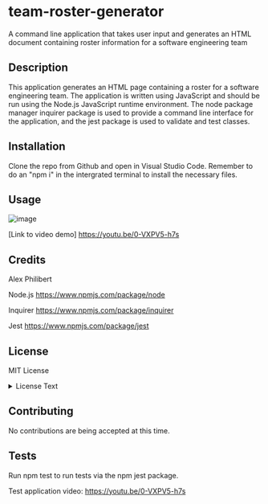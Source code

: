 # team-roster-generator
A command line application that takes user input and generates an HTML document containing roster information for a software engineering team

## Description
This application generates an HTML page containing a roster for a software engineering team.  The application is written using JavaScript and should be run using the Node.js JavaScript runtime environment.  The node package manager inquirer package is used to provide a command line interface for the application, and the jest package is used to validate and test classes.
  
## Installation

Clone the repo from Github and open in Visual Studio Code. Remember to do an "npm i" in the intergrated terminal to install the necessary files. 


## Usage

![image](https://user-images.githubusercontent.com/60405505/123871950-5e49f800-d902-11eb-8a16-6c60facdb94b.png)


[Link to video demo]  https://youtu.be/0-VXPV5-h7s


  
## Credits

Alex Philibert

Node.js https://www.npmjs.com/package/node

Inquirer https://www.npmjs.com/package/inquirer

Jest https://www.npmjs.com/package/jest



## License
MIT License

<details>
  <summary>
    License Text
  </summary> 

```

Copyright (c) 2021  Alex Philibert

Permission is hereby granted, free of charge, to any person obtaining a copy
of this software and associated documentation files (the "Software"), to deal
in the Software without restriction, including without limitation the rights
to use, copy, modify, merge, publish, distribute, sublicense, and/or sell
copies of the Software, and to permit persons to whom the Software is
furnished to do so, subject to the following conditions:
      
The above copyright notice and this permission notice shall be included in all
copies or substantial portions of the Software.
      
THE SOFTWARE IS PROVIDED "AS IS", WITHOUT WARRANTY OF ANY KIND, EXPRESS OR
IMPLIED, INCLUDING BUT NOT LIMITED TO THE WARRANTIES OF MERCHANTABILITY,
FITNESS FOR A PARTICULAR PURPOSE AND NONINFRINGEMENT. IN NO EVENT SHALL THE
AUTHORS OR COPYRIGHT HOLDERS BE LIABLE FOR ANY CLAIM, DAMAGES OR OTHER
LIABILITY, WHETHER IN AN ACTION OF CONTRACT, TORT OR OTHERWISE, ARISING FROM,
OUT OF OR IN CONNECTION WITH THE SOFTWARE OR THE USE OR OTHER DEALINGS IN THE
SOFTWARE.

```
</details>


## Contributing
No contributions are being accepted at this time.
  

## Tests
Run npm test to run tests via the npm jest package.

Test application video: https://youtu.be/0-VXPV5-h7s

